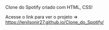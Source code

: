 Clone do Spotify criado com HTML, CSS!

Acesse o link para ver o projeto => https://lenilsonjr27.github.io/Clone_do_Spotify/
